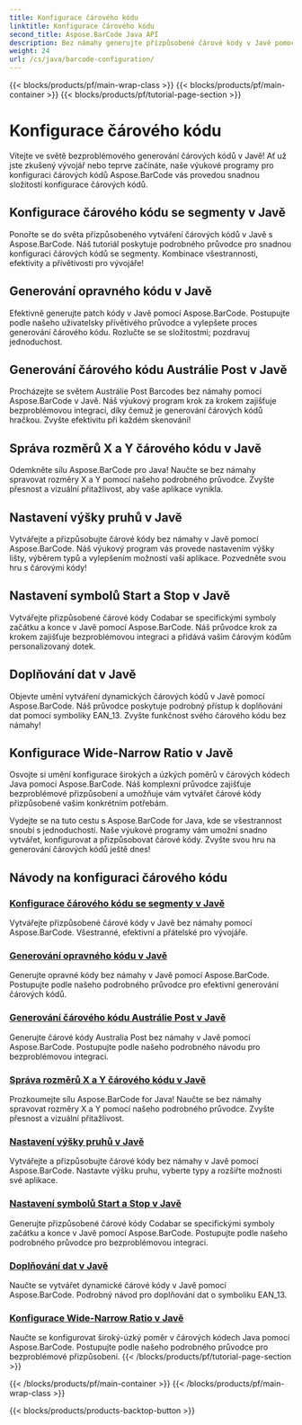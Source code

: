 ```yaml
---
title: Konfigurace čárového kódu
linktitle: Konfigurace čárového kódu
second_title: Aspose.BarCode Java API
description: Bez námahy generujte přizpůsobené čárové kódy v Javě pomocí Aspose.BarCode. Zvyšte efektivitu a přívětivost pro vývojáře pomocí našich všestranných výukových programů.
weight: 24
url: /cs/java/barcode-configuration/
---
```


{{< blocks/products/pf/main-wrap-class >}}
{{< blocks/products/pf/main-container >}}
{{< blocks/products/pf/tutorial-page-section >}}

# Konfigurace čárového kódu


Vítejte ve světě bezproblémového generování čárových kódů v Javě! Ať už jste zkušený vývojář nebo teprve začínáte, naše výukové programy pro konfiguraci čárových kódů Aspose.BarCode vás provedou snadnou složitostí konfigurace čárových kódů.

## Konfigurace čárového kódu se segmenty v Javě

Ponořte se do světa přizpůsobeného vytváření čárových kódů v Javě s Aspose.BarCode. Náš tutoriál poskytuje podrobného průvodce pro snadnou konfiguraci čárových kódů se segmenty. Kombinace všestrannosti, efektivity a přívětivosti pro vývojáře!

## Generování opravného kódu v Javě

Efektivně generujte patch kódy v Javě pomocí Aspose.BarCode. Postupujte podle našeho uživatelsky přívětivého průvodce a vylepšete proces generování čárového kódu. Rozlučte se se složitostmi; pozdravuj jednoduchost.

## Generování čárového kódu Austrálie Post v Javě

Procházejte se světem Austrálie Post Barcodes bez námahy pomocí Aspose.BarCode v Javě. Náš výukový program krok za krokem zajišťuje bezproblémovou integraci, díky čemuž je generování čárových kódů hračkou. Zvyšte efektivitu při každém skenování!

## Správa rozměrů X a Y čárového kódu v Javě

Odemkněte sílu Aspose.BarCode pro Java! Naučte se bez námahy spravovat rozměry X a Y pomocí našeho podrobného průvodce. Zvyšte přesnost a vizuální přitažlivost, aby vaše aplikace vynikla.

## Nastavení výšky pruhů v Javě

Vytvářejte a přizpůsobujte čárové kódy bez námahy v Javě pomocí Aspose.BarCode. Náš výukový program vás provede nastavením výšky lišty, výběrem typů a vylepšením možností vaší aplikace. Pozvedněte svou hru s čárovými kódy!

## Nastavení symbolů Start a Stop v Javě

Vytvářejte přizpůsobené čárové kódy Codabar se specifickými symboly začátku a konce v Javě pomocí Aspose.BarCode. Náš průvodce krok za krokem zajišťuje bezproblémovou integraci a přidává vašim čárovým kódům personalizovaný dotek.

## Doplňování dat v Javě

Objevte umění vytváření dynamických čárových kódů v Javě pomocí Aspose.BarCode. Náš průvodce poskytuje podrobný přístup k doplňování dat pomocí symboliky EAN_13. Zvyšte funkčnost svého čárového kódu bez námahy!

## Konfigurace Wide-Narrow Ratio v Javě

Osvojte si umění konfigurace širokých a úzkých poměrů v čárových kódech Java pomocí Aspose.BarCode. Náš komplexní průvodce zajišťuje bezproblémové přizpůsobení a umožňuje vám vytvářet čárové kódy přizpůsobené vašim konkrétním potřebám.

Vydejte se na tuto cestu s Aspose.BarCode for Java, kde se všestrannost snoubí s jednoduchostí. Naše výukové programy vám umožní snadno vytvářet, konfigurovat a přizpůsobovat čárové kódy. Zvyšte svou hru na generování čárových kódů ještě dnes!
## Návody na konfiguraci čárového kódu
### [Konfigurace čárového kódu se segmenty v Javě](./configuring-barcode-segments/)
Vytvářejte přizpůsobené čárové kódy v Javě bez námahy pomocí Aspose.BarCode. Všestranné, efektivní a přátelské pro vývojáře.
### [Generování opravného kódu v Javě](./generating-patch-code/)
Generujte opravné kódy bez námahy v Javě pomocí Aspose.BarCode. Postupujte podle našeho podrobného průvodce pro efektivní generování čárových kódů.
### [Generování čárového kódu Austrálie Post v Javě](./generating-australia-post-barcode/)
Generujte čárové kódy Australia Post bez námahy v Javě pomocí Aspose.BarCode. Postupujte podle našeho podrobného návodu pro bezproblémovou integraci.
### [Správa rozměrů X a Y čárového kódu v Javě](./managing-x-y-dimension-barcode/)
Prozkoumejte sílu Aspose.BarCode for Java! Naučte se bez námahy spravovat rozměry X a Y pomocí našeho podrobného průvodce. Zvyšte přesnost a vizuální přitažlivost.
### [Nastavení výšky pruhů v Javě](./setting-bars-height/)
Vytvářejte a přizpůsobujte čárové kódy bez námahy v Javě pomocí Aspose.BarCode. Nastavte výšku pruhu, vyberte typy a rozšiřte možnosti své aplikace.
### [Nastavení symbolů Start a Stop v Javě](./setting-start-stop-symbols/)
Generujte přizpůsobené čárové kódy Codabar se specifickými symboly začátku a konce v Javě pomocí Aspose.BarCode. Postupujte podle našeho podrobného průvodce pro bezproblémovou integraci.
### [Doplňování dat v Javě](./supplementing-data/)
Naučte se vytvářet dynamické čárové kódy v Javě pomocí Aspose.BarCode. Podrobný návod pro doplňování dat o symboliku EAN_13.
### [Konfigurace Wide-Narrow Ratio v Javě](./configuring-wide-narrow-ratio/)
Naučte se konfigurovat široký-úzký poměr v čárových kódech Java pomocí Aspose.BarCode. Postupujte podle našeho podrobného průvodce pro bezproblémové přizpůsobení.
{{< /blocks/products/pf/tutorial-page-section >}}

{{< /blocks/products/pf/main-container >}}
{{< /blocks/products/pf/main-wrap-class >}}

{{< blocks/products/products-backtop-button >}}
